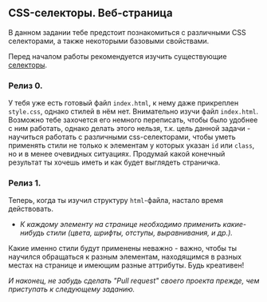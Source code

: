 ## CSS-селекторы. Веб-страница

В данном задании тебе предстоит познакомиться с различными CSS селекторами, а также некоторыми базовыми свойствами.

Перед началом работы рекомендуется изучить существующие [селекторы](https://learn.javascript.ru/css-selectors).

### Релиз 0.

У тебя уже есть готовый файл `index.html`, к нему даже прикреплен `style.css`, однако стилей в нём нет. Внимательно изучи файл `index.html`. Возможно тебе захочется его немного переписать, чтобы было удобнее с ним работать, однако делать этого нельзя, т.к. цель данной задачи - научиться работать с различными css-селекторами, чтобы уметь применять стили не только к элементам у которых указан `id` или `class`, но и в менее очевидных ситуациях.
Продумай какой конечный результат ты хочешь иметь и как будет выглядеть страничка.

### Релиз 1.

Теперь, когда ты изучил структуру `html`-файла, настало время действовать.

- _К каждому элементу на странице необходимо применить какие-нибудь стили (цвета, шрифты, отступы, выравнивания, и др.)._

Какие именно стили будут применены неважно - важно, чтобы ты научился обращаться к разным элементам, находящимся в разных местах на странице и имеющим разные аттрибуты. Будь креативен!

_И наконец, не забудь сделать "Pull request" своего проекта прежде, чем приступать к следующему заданию._
